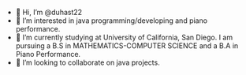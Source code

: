 - 👋 Hi, I’m @duhast22
- 👀 I’m interested in java programming/developing and piano performance.
- 🌱 I’m currently studying at University of California, San Diego. I am pursuing a B.S in MATHEMATICS-COMPUTER SCIENCE and a B.A in Piano Performance.
- 💞️ I’m looking to collaborate on java projects.

<!---
duhast22/duhast22 is a ✨ special ✨ repository because its `README.md` (this file) appears on your GitHub profile.
You can click the Preview link to take a look at your changes.
--->
